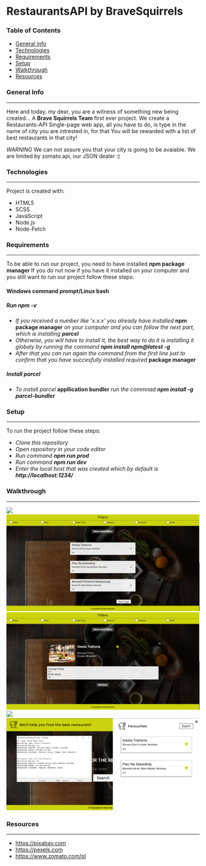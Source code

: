 # RestaurantsAPI by BraveSquirrels



### Table of Contents
* [General info](#generalinfo)
* [Technologies](#technologies)
* [Requirements](#requirements)
* [Setup](#setup)
* [Walkthrough](#walkthrough)
* [Resources](#resources)


### General Info
-----------------
Here and today, my dear, you are a witness of something new being created... A **Brave Squirrels Team** first ever project.
We create a Restaurants-API Single-page web app, all you have to do, is type in the name of city you are intrested in, for that You will be rewarded with a list of best restaurants in that city!

*_WARNING_* We can not assure you that your city is going to be avaiable. We are limited by zomato.api, our JSON dealer :)

### Technologies
-----------------
Project is created with:
* HTML5
* SCSS
* JavaScript
* Node.js
* Node-Fetch

### Requirements
-----------------
To be able to run our project, you need to have installed **npm package manager**
If you do not now if you have it installed on your computer and you still want to run our project follow these steps:

#### Windows command prompt/Linux bash

##### Run *npm -v*
* *If you received a number like 'x.x.x' you already have installed* **npm package manager** *on your computer and you can follow the next part, which is installing **parcel***
* *Otherwise, you will have to install it, the best way to do it is installing it globaly by running the command **npm install npm@latest -g***
* *After that you can run again the command from the first line just to confirm that you have succesfully installed required* **package manager**
##### Install parcel
* *To install parcel* **appllication bundler** *run the commnad **npm install -g parcel-bundler***

### Setup
-----------------
To run the project follow these steps:
* *Clone this repository*
* *Open repository in your code editor*
* *Run command **npm run prod***
* *Run command **npm run dev***
* *Enter the local host that was created which by default is **http://localhost:1234/***

### Walkthrough
-----------------
![](images_for_github/starting-page.png)
![](images_for_github/all-restaurants.png)
![](images_for_github/single-restaurant.png)
![](images_for_github/favourites-view.png)
![](images_for_github/export.png)


### Resources
-----------------
* https://pixabay.com
* https://pexels.com
* https://www.zomato.com/pl


